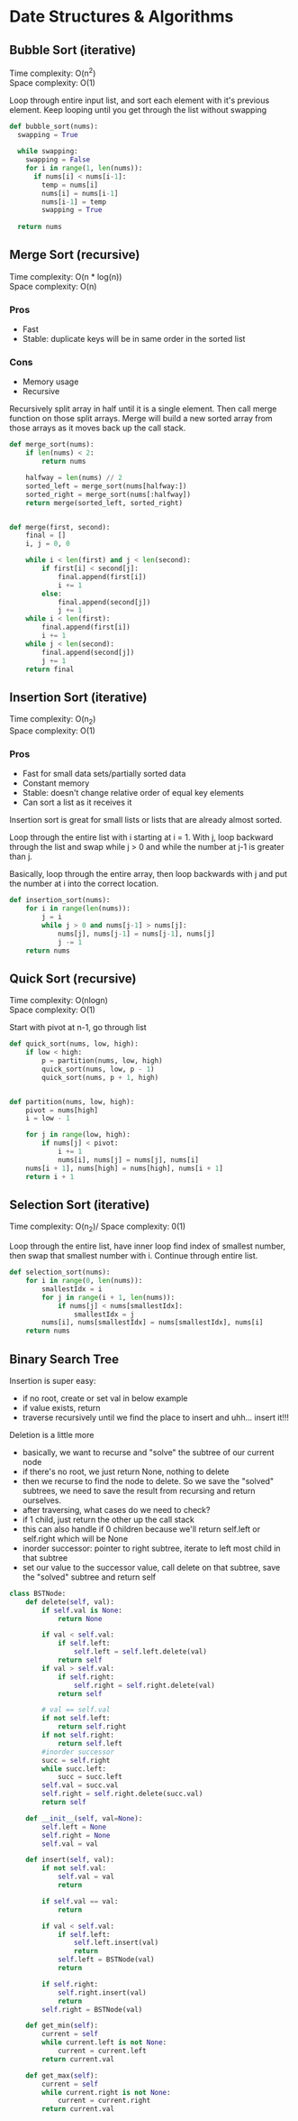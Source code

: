 # Date Structures & Algorithms

## Bubble Sort (iterative)
Time complexity: O(n<sup>2</sup>)\
Space complexity: O(1)

Loop through entire input list, and sort each element with it's previous element. Keep looping until you get through the list without swapping

```python
def bubble_sort(nums):
  swapping = True
  
  while swapping:
    swapping = False
    for i in range(1, len(nums)):
      if nums[i] < nums[i-1]:
        temp = nums[i]
        nums[i] = nums[i-1]
        nums[i-1] = temp
        swapping = True
  
  return nums
```

## Merge Sort (recursive)
Time complexity: O(n * log(n))\
Space complexity: O(n)

### Pros
- Fast
- Stable: duplicate keys will be in same order in the sorted list
### Cons
- Memory usage
- Recursive

Recursively split array in half until it is a single element. Then call merge function on those split arrays. Merge will build a new sorted array from those arrays as it moves back up the call stack.

```python
def merge_sort(nums):
    if len(nums) < 2:
        return nums

    halfway = len(nums) // 2
    sorted_left = merge_sort(nums[halfway:])
    sorted_right = merge_sort(nums[:halfway])
    return merge(sorted_left, sorted_right)


def merge(first, second):
    final = []
    i, j = 0, 0

    while i < len(first) and j < len(second):
        if first[i] < second[j]:
            final.append(first[i])
            i += 1
        else:
            final.append(second[j])
            j += 1
    while i < len(first):
        final.append(first[i])
        i += 1
    while j < len(second):
        final.append(second[j])
        j += 1
    return final
```

## Insertion Sort (iterative)
Time complexity: O(n<sub>2</sub>)\
Space complexity: O(1)

### Pros
- Fast for small data sets/partially sorted data
- Constant memory
- Stable: doesn't change relative order of equal key elements
- Can sort a list as it receives it

Insertion sort is great for small lists or lists that are already almost sorted.

Loop through the entire list with i starting at i = 1. With j, loop backward through the list and swap while j > 0 and while the number at j-1 is greater than j.

Basically, loop through the entire array, then loop backwards with j and put the number at i into the correct location.

```python
def insertion_sort(nums):
    for i in range(len(nums)):
        j = i
        while j > 0 and nums[j-1] > nums[j]:
            nums[j], nums[j-1] = nums[j-1], nums[j]
            j -= 1
    return nums
```

## Quick Sort (recursive)
Time complexity: O(nlogn)\
Space complexity: O(1)

Start with pivot at n-1, go through list 

```python
def quick_sort(nums, low, high):
    if low < high:
        p = partition(nums, low, high)
        quick_sort(nums, low, p - 1)
        quick_sort(nums, p + 1, high)


def partition(nums, low, high):
    pivot = nums[high]
    i = low - 1

    for j in range(low, high):
        if nums[j] < pivot:
            i += 1
            nums[i], nums[j] = nums[j], nums[i]
    nums[i + 1], nums[high] = nums[high], nums[i + 1]
    return i + 1
```

## Selection Sort (iterative)
Time complexity: O(n<sub>2</sub>)/
Space complexity: 0(1)

Loop through the entire list, have inner loop find index of smallest number, then swap that smallest number with i. Continue through entire list.

```python
def selection_sort(nums):
    for i in range(0, len(nums)):
        smallestIdx = i
        for j in range(i + 1, len(nums)):
            if nums[j] < nums[smallestIdx]:
                smallestIdx = j
        nums[i], nums[smallestIdx] = nums[smallestIdx], nums[i]
    return nums
```

## Binary Search Tree

Insertion is super easy:
- if no root, create or set val in below example
- if value exists, return
- traverse recursively until we find the place to insert and uhh... insert it!!!

Deletion is a little more
- basically, we want to recurse and "solve" the subtree of our current node
- if there's no root, we just return None, nothing to delete
- then we recurse to find the node to delete. So we save the "solved" subtrees, we need to save the result from recursing and return ourselves.
- after traversing, what cases do we need to check?
- if 1 child, just return the other up the call stack
- this can also handle if 0 children because we'll return self.left or self.right which will be None
- inorder successor: pointer to right subtree, iterate to left most child in that subtree
- set our value to the successor value, call delete on that subtree, save the "solved" subtree and return self
```python
class BSTNode:
    def delete(self, val):
        if self.val is None:
            return None

        if val < self.val:
            if self.left:
                self.left = self.left.delete(val)
            return self
        if val > self.val:
            if self.right:
                self.right = self.right.delete(val)
            return self

        # val == self.val
        if not self.left:
            return self.right
        if not self.right:
            return self.left
        #inorder successor
        succ = self.right
        while succ.left:
            succ = succ.left
        self.val = succ.val
        self.right = self.right.delete(succ.val)
        return self

    def __init__(self, val=None):
        self.left = None
        self.right = None
        self.val = val

    def insert(self, val):
        if not self.val:
            self.val = val
            return

        if self.val == val:
            return

        if val < self.val:
            if self.left:
                self.left.insert(val)
                return
            self.left = BSTNode(val)
            return

        if self.right:
            self.right.insert(val)
            return
        self.right = BSTNode(val)

    def get_min(self):
        current = self
        while current.left is not None:
            current = current.left
        return current.val

    def get_max(self):
        current = self
        while current.right is not None:
            current = current.right
        return current.val
```
